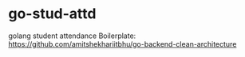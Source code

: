 # go-stud-attd
golang student attendance
Boilerplate: https://github.com/amitshekhariitbhu/go-backend-clean-architecture